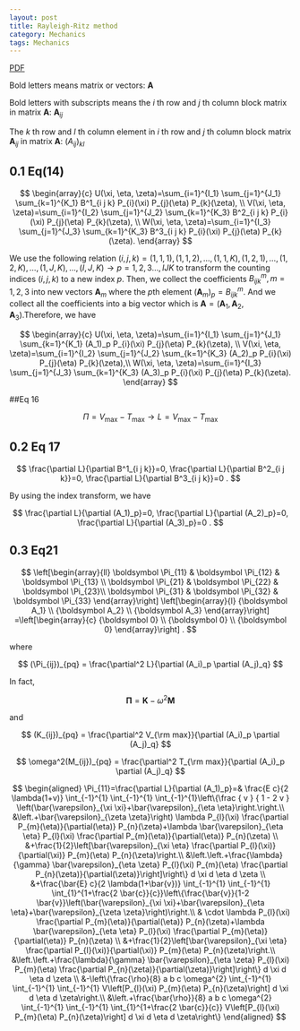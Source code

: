 ```yaml
---
layout: post
title: Rayleigh-Ritz method
category: Mechanics
tags: Mechanics
---
```


<a href="/assets/notes/2024-10-16-Rayleigh-Ritz method.pdf">PDF</a>



Bold letters means matrix or vectors: $\boldsymbol A$ 

Bold letters with subscripts means the $i$ th row and $j$ th column block matrix in matrix $\boldsymbol A$: $\boldsymbol A_{ij}$

The $k$ th row and $l$ th column element in $i$ th row and $j$ th column block matrix $\boldsymbol A_{ij}$ in matrix $\boldsymbol A$: $(A_{ij})_{kl}$

## 0.1 Eq(14)


$$ 
\begin{array}{c}
U(\xi, \eta, \zeta)=\sum_{i=1}^{I_1} \sum_{j=1}^{J_1} \sum_{k=1}^{K_1} B^1_{i j k} P_{i}(\xi) P_{j}(\eta) P_{k}(\zeta), \\
V(\xi, \eta, \zeta)=\sum_{i=1}^{I_2} \sum_{j=1}^{J_2} \sum_{k=1}^{K_3} B^2_{i j k} P_{i}(\xi) P_{j}(\eta) P_{k}(\zeta), \\
W(\xi, \eta, \zeta)=\sum_{i=1}^{I_3} \sum_{j=1}^{J_3} \sum_{k=1}^{K_3} B^3_{i j k} P_{i}(\xi) P_{j}(\eta) P_{k}(\zeta).
\end{array}
$$ 


We use the following relation $(i,j,k)=(1,1,1),(1,1,2),\ldots, (1,1,K), (1,2,1), \ldots, (1,2,K), \ldots, (1,J,K), \ldots, (I,J,K) \rightarrow p = 1,2,3 \ldots, IJK$  to transform the counting indices $(i,j,k)$ to a new index $p$. Then, we collect the coefficients $B^m_{i j k}, m=1,2,3$  into new vectors $\boldsymbol A_m$ where the $p$th element $(\boldsymbol A_m)_p=B^m_{ijk}$. And we collect all the coefficients into a big vector which is $\boldsymbol A = (\boldsymbol A_1,\boldsymbol A_2,\boldsymbol A_3)$.Therefore, we have

$$ 
\begin{array}{c}
U(\xi, \eta, \zeta)=\sum_{i=1}^{I_1} \sum_{j=1}^{J_1} \sum_{k=1}^{K_1} (A_1)_p P_{i}(\xi) P_{j}(\eta) P_{k}(\zeta), \\
V(\xi, \eta, \zeta)=\sum_{i=1}^{I_2} \sum_{j=1}^{J_2} \sum_{k=1}^{K_3} (A_2)_p P_{i}(\xi) P_{j}(\eta) P_{k}(\zeta),\\
W(\xi, \eta, \zeta)=\sum_{i=1}^{I_3} \sum_{j=1}^{J_3} \sum_{k=1}^{K_3} (A_3)_p P_{i}(\xi) P_{j}(\eta) P_{k}(\zeta).
\end{array}
$$ 


##Eq 16


$$ 
\Pi=V_{\max }-T_{\max } \rightarrow L=V_{\max }-T_{\max }
$$ 


## 0.2 Eq 17


$$ 
\frac{\partial L}{\partial B^1_{i j k}}=0, \frac{\partial L}{\partial B^2_{i j k}}=0, \frac{\partial L}{\partial B^3_{i j k}}=0 .
$$ 


By using the index transform, we have

$$ 
\frac{\partial L}{\partial (A_1)_p}=0, \frac{\partial L}{\partial (A_2)_p}=0, \frac{\partial L}{\partial (A_3)_p}=0 .
$$ 


## 0.3 Eq21 


$$ 
\left[\begin{array}{ll}
\boldsymbol \Pi_{11} & \boldsymbol \Pi_{12} & \boldsymbol \Pi_{13} \\
\boldsymbol \Pi_{21} & \boldsymbol \Pi_{22} & \boldsymbol \Pi_{23}\\
\boldsymbol \Pi_{31} & \boldsymbol \Pi_{32} & \boldsymbol \Pi_{33} 
\end{array}\right]
\left[\begin{array}{l}
{\boldsymbol A_1} \\
{\boldsymbol A_2} \\
{\boldsymbol A_3}
\end{array}\right]
=\left[\begin{array}{c}
{\boldsymbol 0} \\
{\boldsymbol 0} \\
{\boldsymbol 0}
\end{array}\right] .
$$ 


where 

$$ 
(\Pi_{ij})_{pq} = \frac{\partial^2 L}{\partial (A_i)_p \partial (A_j)_q}
$$ 

In fact, 

$$ 
\boldsymbol \Pi= \boldsymbol K -\omega^2 \boldsymbol M
$$ 

and

$$ 
(K_{ij})_{pq} = \frac{\partial^2 V_{\rm max}}{\partial (A_i)_p \partial (A_j)_q}
$$ 



$$ 
\omega^2(M_{ij})_{pq} = \frac{\partial^2 T_{\rm max}}{\partial (A_i)_p \partial (A_j)_q}
$$ 




$$ 
\begin{aligned}
\Pi_{11}=\frac{\partial L}{\partial (A_1)_p}=& \frac{E c}{2 \lambda(1+v)} \int_{-1}^{1} \int_{-1}^{1} \int_{-1}^{1}\left\{\frac { v } { 1 - 2 v } \left(\bar{\varepsilon}_{\xi \xi}+\bar{\varepsilon}_{\eta \eta}\right.\right.\\
&\left.+\bar{\varepsilon}_{\zeta \zeta}\right) \lambda P_{l}(\xi) \frac{\partial P_{m}(\eta)}{\partial(\eta)} P_{n}(\zeta)+\lambda \bar{\varepsilon}_{\eta \eta} P_{l}(\xi) \frac{\partial P_{m}(\eta)}{\partial(\eta)} P_{n}(\zeta) \\
&+\frac{1}{2}\left[\bar{\varepsilon}_{\xi \eta} \frac{\partial P_{l}(\xi)}{\partial(\xi)} P_{m}(\eta) P_{n}(\zeta)\right.\\
&\left.\left.+\frac{\lambda}{\gamma} \bar{\varepsilon}_{\eta \zeta} P_{l}(\xi) P_{m}(\eta) \frac{\partial P_{n}(\zeta)}{\partial(\zeta)}\right]\right\} d \xi d \eta d \zeta \\
&+\frac{\bar{E} c}{2 \lambda(1+\bar{v})} \int_{-1}^{1} \int_{-1}^{1} \int_{1}^{1+\frac{2 \bar{c}}{c}}\left\{\frac{\bar{v}}{1-2 \bar{v}}\left(\bar{\varepsilon}_{\xi \xi}+\bar{\varepsilon}_{\eta \eta}+\bar{\varepsilon}_{\zeta \zeta}\right)\right.\\
& \cdot \lambda P_{l}(\xi) \frac{\partial P_{m}(\eta)}{\partial(\eta)} P_{n}(\zeta)+\lambda \bar{\varepsilon}_{\eta \eta} P_{l}(\xi) \frac{\partial P_{m}(\eta)}{\partial(\eta)} P_{n}(\zeta) \\
&+\frac{1}{2}\left[\bar{\varepsilon}_{\xi \eta} \frac{\partial P_{l}(\xi)}{\partial(\xi)} P_{m}(\eta) P_{n}(\zeta)\right.\\
&\left.\left.+\frac{\lambda}{\gamma} \bar{\varepsilon}_{\eta \zeta} P_{l}(\xi) P_{m}(\eta) \frac{\partial P_{n}(\zeta)}{\partial(\zeta)}\right]\right\} d \xi d \eta d \zeta \\
&-\left\{\frac{\rho}{8} a b c \omega^{2} \int_{-1}^{1} \int_{-1}^{1} \int_{-1}^{1} V\left[P_{l}(\xi) P_{m}(\eta) P_{n}(\zeta)\right] d \xi d \eta d \zeta\right.\\
&\left.+\frac{\bar{\rho}}{8} a b c \omega^{2} \int_{-1}^{1} \int_{-1}^{1} \int_{1}^{1+\frac{2 \bar{c}}{c}} V\left[P_{l}(\xi) P_{m}(\eta) P_{n}(\zeta)\right] d \xi d \eta d \zeta\right\}
\end{aligned}
$$ 

